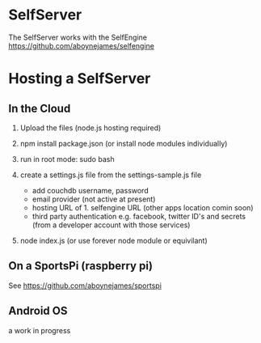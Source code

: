 SelfServer
==========

The SelfServer works with the SelfEngine https://github.com/aboynejames/selfengine 


Hosting a SelfServer
============

In the Cloud
--------------------

1. Upload the files (node.js hosting required)

2. npm install package.json (or install node modules individually)

3. run in root mode:  sudo bash

4. create a  settings.js file from the settings-sample.js  file 

	- add couchdb username, password
	- email provider (not active at present)
	- hosting URL of  1. selfengine URL  (other apps location comin soon)
	- third party authentication e.g. facebook, twitter  ID's and secrets (from a developer account with those services)

5.    node index.js   (or use  forever node module or equivilant)


On a SportsPi  (raspberry pi)
-------------------------------------------

See https://github.com/aboynejames/sportspi


Android OS
------------------

a work in progress
